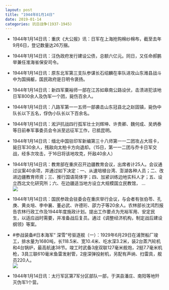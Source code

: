 ```yaml
---
layout: post
title: "1944年01月14日"
date: 2019-01-14
categories: 抗日战争(1937-1945)
---
```


<meta name="referrer" content="no-referrer" />

- 1944年1月14日讯：重庆《大公报》讯：日军在上海抢购棉纱棉布，截至去年9月6日，登记数量达26万捆。 

- 1944年1月14日讯：汪伪政府发行建设公债，总额六亿元。同日，又任命郝鹏举兼任淮海省保安司令。 

- 1944年1月14日讯：原东北军第三支队参谋长石绍麟在率队进攻山东潍县战斗中为国捐躯，国民政府是日明令褒扬。 

- 1944年1月14日讯：新四军粟裕师一部在江苏如皋南公路设伏，击溃进犯该地日军800余人及伪军一个团，毙伤百余人。 

- 1944年1月14日讯：八路军第一一五师一部袭击山东冠县北之赵固镇，毙伪中队长以下五名，俘伪小队长以下百余名。 

- 1944年1月14日讯：淞沪抗战四行孤军壮士刘辉坤、许贵卿、魏何成、吴炳泰等日前奉军事委员会令派至远征军工作，已抵昆明。 

- 1944年1月14日讯：缅北中国驻印军新编第三十八师第一一二团攻占大班卡，毙日军30余人，残敌向太柏卡方向退却。（15日，第一一二团与乔卡日军交战，经多次攻击，于16日将该地攻克，歼敌40余人） 

- 1944年1月14日讯：教育部在重庆召开边疆教育会议，出席者计25人。会议通过议案40余项，并通过如下决定：一、从速培植台湾、澎湖各种人员；二、改进边疆教育师资；三、推行国语简体字；四、加紧训练边地实科人才；五、设立西北文化研究所；六、在边疆适当地方设立大规模国立民教馆， ... <br/><img src="https://wx1.sinaimg.cn/large/aca367d8ly1fz5zaere6yj20c809z3yk.jpg" />

- 1944年1月14日讯：国民参政会驻委会在重庆举行会议，与会者有张伯苓、孔庚、黄炎培、李中襄、董必武、许德珩、邵力子等20余人。农林部长沈鸿烈报告农林行政工作及1944年度施政计划。提出工作要点为充裕军用、安定民生，以适应战时需要，并准备战后复员。通过《调整经济机构，制定战后建设纲领》等案。 

- #参战装备#日本海军“ 深雪”号驱逐舰（一）：1929年6月29日在浦贺船厂竣工，排水量为1680吨，长118.5米、宽10.4米、吃水深3.2米，装2台蒸汽轮机和4台锅炉，最高航速38节。竣工时武备3座双联127毫米舰炮，2挺7.7毫米机枪，3具三联610毫米鱼雷发射管，2座深弹投射机，另配有声纳、扫雷具，舰员220人。 <br/><img src="https://wx1.sinaimg.cn/large/aca367d8ly1fz5vtmkuawj21hc0s97b1.jpg" />

- 1944年1月14日讯：太行军区第7军分区部队一部，于淇县潘庄、南阳等地歼灭伪军1个营。 

